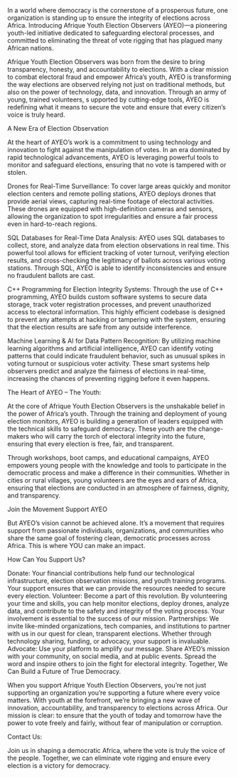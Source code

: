 In a world where democracy is the cornerstone of a prosperous future, one organization is standing up to ensure the integrity of elections across Africa. Introducing Afrique Youth Election Observers (AYEO)—a pioneering youth-led initiative dedicated to safeguarding electoral processes, and committed to eliminating the threat of vote rigging that has plagued many African nations.

Afrique Youth Election Observers was born from the desire to bring transparency, honesty, and accountability to elections. With a clear mission to combat electoral fraud and empower Africa’s youth, 
AYEO is transforming the way elections are observed relying not just on traditional methods, but also on the power of technology, data, and innovation. Through an army of young, trained volunteers, s
upported by cutting-edge tools, AYEO is redefining what it means to secure the vote and ensure that every citizen’s voice is truly heard.

A New Era of Election Observation

At the heart of AYEO’s work is a commitment to using technology and innovation to fight against the manipulation of votes. In an era dominated by rapid technological advancements, AYEO is leveraging powerful tools to monitor and safeguard elections, ensuring that no vote is tampered with or stolen.

Drones for Real-Time Surveillance: To cover large areas quickly and monitor election centers and remote polling stations, AYEO deploys drones that provide aerial views, capturing real-time footage of electoral activities. These drones are equipped with high-definition cameras and sensors, allowing the organization to spot irregularities and ensure a fair process even in hard-to-reach regions.

SQL Databases for Real-Time Data Analysis: AYEO uses SQL databases to collect, store, and analyze data from election observations in real time. This powerful tool allows for efficient tracking of voter turnout, verifying election results, and cross-checking the legitimacy of ballots across various voting stations. Through SQL, AYEO is able to identify inconsistencies and ensure no fraudulent ballots are cast.

C++ Programming for Election Integrity Systems: Through the use of C++ programming, AYEO builds custom software systems to secure data storage, track voter registration processes, and prevent unauthorized access to electoral information. This highly efficient codebase is designed to prevent any attempts at hacking or tampering with the system, ensuring that the election results are safe from any outside interference.

Machine Learning & AI for Data Pattern Recognition: By utilizing machine learning algorithms and artificial intelligence, AYEO can identify voting patterns that could indicate fraudulent behavior, such as unusual spikes in voting turnout or suspicious voter activity. These smart systems help observers predict and analyze the fairness of elections in real-time, increasing the chances of preventing rigging before it even happens.

The Heart of AYEO – The Youth:

At the core of Afrique Youth Election Observers is the unshakable belief in the power of Africa’s youth. 
Through the training and deployment of young election monitors, AYEO is building a generation of leaders equipped with the technical skills to safeguard democracy. 
These youth are the change-makers who will carry the torch of electoral integrity into the future, ensuring that every election is free, fair, and transparent.

Through workshops, boot camps, and educational campaigns, AYEO empowers young people with the knowledge and tools to participate in 
the democratic process and make a difference in their communities. Whether in cities or rural villages, young volunteers are the eyes and ears of Africa, 
ensuring that elections are conducted in an atmosphere of fairness, dignity, and transparency.

Join the Movement Support AYEO

But AYEO’s vision cannot be achieved alone. 
It’s a movement that requires support from passionate individuals, organizations, and communities who share the same goal of fostering clean, democratic processes across Africa. 
This is where YOU can make an impact.

How Can You Support Us?

Donate: Your financial contributions help fund our technological infrastructure, election observation missions, and youth training programs. 
Your support ensures that we can provide the resources needed to secure every election.
Volunteer: Become a part of this revolution. By volunteering your time and skills, you can help monitor elections, deploy drones, analyze data, and contribute to the safety and integrity of the voting process. Your involvement is essential to the success of our mission.
Partnerships: We invite like-minded organizations, tech companies, and institutions to partner with us in our quest for clean, transparent elections. 
Whether through technology sharing, funding, or advocacy, your support is invaluable.
Advocate: Use your platform to amplify our message. Share AYEO’s mission with your community, on social media, and at public events. 
Spread the word and inspire others to join the fight for electoral integrity. Together, We Can Build a Future of True Democracy.

When you support Afrique Youth Election Observers, you’re not just supporting an organization you’re supporting a future where every voice matters. 
With youth at the forefront, we’re bringing a new wave of innovation, accountability, and transparency to elections across Africa. 
Our mission is clear: to ensure that the youth of today and tomorrow have the power to vote freely and fairly, without fear of manipulation or corruption.

Contact Us:

Join us in shaping a democratic Africa, where the vote is truly the voice of the people. 
Together, we can eliminate vote rigging and ensure every election is a victory for democracy.
